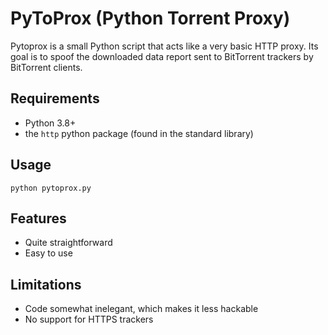 # PyToProx (Python Torrent Proxy)

Pytoprox is a small Python script that acts like a very basic HTTP proxy. Its goal is to spoof the downloaded data report sent to BitTorrent trackers by BitTorrent clients.

## Requirements
- Python 3.8+
- the `http` python package (found in the standard library)

## Usage
`python pytoprox.py`

## Features
- Quite straightforward
- Easy to use

## Limitations
- Code somewhat inelegant, which makes it less hackable
- No support for HTTPS trackers

